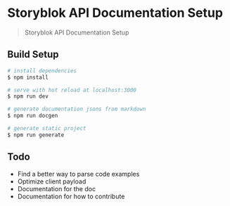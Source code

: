 # Storyblok API Documentation Setup

> Storyblok API Documentation Setup

## Build Setup

``` bash
# install dependencies
$ npm install

# serve with hot reload at localhost:3000
$ npm run dev

# generate documentation jsons from markdown
$ npm run docgen

# generate static project
$ npm run generate
```

## Todo

- Find a better way to parse code examples
- Optimize client payload 
- Documentation for the doc
- Documentation for how to contribute 